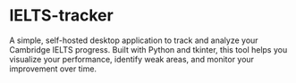 # IELTS-tracker
A simple, self-hosted desktop application to track and analyze your Cambridge IELTS progress. Built with Python and tkinter, this tool helps you visualize your performance, identify weak areas, and monitor your improvement over time.

